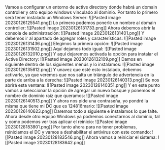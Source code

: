 Vamos a configurar un entorno de active directory donde habrá un domain controller y otro equipo windows vinculado al dominio. Por tanto lo primero será tener instalado un Windows Server:
![[Pasted image 20230126125541.png]]
Lo primero podemos ponerle un nombre al domain controller:
![[Pasted image 20230126131733.png]]
Ahora debemos abrir la consola de administración:
![[Pasted image 20230126131401.png]]
Y debemos ir al apartado de agregar roles y características:
![[Pasted image 20230126131436.png]]
Elegimos la primera opción:
![[Pasted image 20230126131502.png]]
Aquí dejamos todo igual:
![[Pasted image 20230126132010.png]]
Y aquí dejaremos activada la opción para instalar el Active Directory:
![[Pasted image 20230126132109.png]]
Damos en siguiente dentro de los siguientes menús y lo instalamos:
![[Pasted image 20230126135612.png]]
Y unavez que esté esto instalado, debemos activarlo, ya que veremos que nos salta un triángulo de advertencia en la parte de arriba a la derecha:
![[Pasted image 20230126140313.png]]
Se nos abrirá esta ventana:
![[Pasted image 20230126140351.png]]
Y en este punto vamos a seleccionar la opción de agregar un nuevo bosque y ponemos el nombre de dominio raiz que queramos:
![[Pasted image 20230126140513.png]]
Y ahora nos pide una contraseña, yo pondré la misma que tiene mi DC que es 124816mario:
![[Pasted image 20230126140623.png]]
Daremos todo a siguiente e instalamos lo que falte. Ahora desde otro equipo Windows ya podremos conectarnos al dominio, tal y como podemos ver tras aplicar el reinicio:
![[Pasted image 20230128183801.png]]
Por tanto ahora para no tener problemas, reiniciamos el DC y vamos a deshabilitar el antivirus con este comando:
![[Pasted image 20230128183546.png]]
Ahora vamos a reiniciar el sistema:
![[Pasted image 20230128183642.png]]


